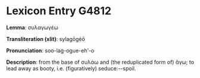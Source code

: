 # Lexicon Entry G4812

**Lemma**: συλαγωγέω

**Transliteration (xlit)**: sylagōgéō

**Pronunciation**: soo-lag-ogue-eh'-o

**Description**:
from the base of συλάω and (the reduplicated form of) ἄγω; to lead away as booty, i.e. (figuratively) seduce:--spoil.
